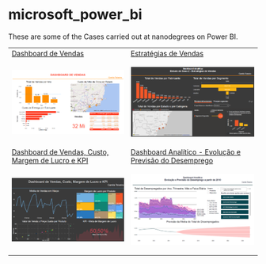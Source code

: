 # microsoft_power_bi

These are some of the Cases carried out at nanodegrees on Power BI.

<table>
  <tr>
    <td> 
      <a  href='https://github.com/alteregocamila/microsoft_power_bi/tree/main/EstudodeCaso1_DashboarddeVendas'>Dashboard de Vendas</a>
    </td>
    <td> 
      <a  href='https://github.com/alteregocamila/microsoft_power_bi/tree/main/EstudodeCaso2_Estrat%C3%A9giasdeVendas'>Estratégias de Vendas</a>
    </td>
  </tr>
  <tr>
  <td>

[<img src="https://github.com/alteregocamila/microsoft_power_bi/blob/main/EstudodeCaso1_DashboarddeVendas/EstudodeCaso1_DashboarddeVendas.PNG" width="360"/>](EstudodeCaso1_DashboarddeVendas.PNG)

  </td>
  <td>

[<img src="https://github.com/alteregocamila/microsoft_power_bi/blob/main/EstudodeCaso2_Estrat%C3%A9giasdeVendas/EstudodeCaso2_Estrat%C3%A9giasdeVendas.PNG" width="360"/>](EstudodeCaso2_EstratégiasdeVendas.PNG)

  </td>
  </tr>
    <tr>
    <td> 
      <a  href='https://github.com/alteregocamila/microsoft_power_bi/tree/main/DashboarddeVendasCustoMargemdeLucroeKPI'>Dashboard de Vendas, Custo, Margem de Lucro e KPI</a>
    </td>
    <td> 
      <a  href='https://github.com/alteregocamila/microsoft_power_bi/tree/main/EstudodeCaso3-Evolu%C3%A7%C3%A3oePrevis%C3%A3odoDesemprego'>Dashboard Analítico - Evolução e Previsão do Desemprego</a>
    </td>
  </tr>
  <tr>

  <tr>
  <td>

[<img src="https://github.com/alteregocamila/microsoft_power_bi/blob/main/DashboarddeVendasCustoMargemdeLucroeKPI/DashboarddeVendas%2CCusto%2CMargemdeLucroeKPI.PNG" width="360"/>](DashboarddeVendas,Custo,MargemdeLucroeKPI.PNG)

  </td>
  <td>

[<img src="https://github.com/alteregocamila/microsoft_power_bi/blob/main/EstudodeCaso3-Evolu%C3%A7%C3%A3oePrevis%C3%A3odoDesemprego/DashboardAnalitico-Evolu%C3%A7%C3%A3oePrevis%C3%A3odoDesemprego.PNG" width="360"/>](DashboardAnalitico-EvoluçãoePrevisãodoDesemprego.PNG)

  </td>
  </tr>
</table>
